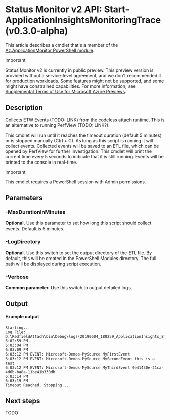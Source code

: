 # Status Monitor v2 API: Start-ApplicationInsightsMonitoringTrace (v0.3.0-alpha)

This article describes a cmdlet that's a member of the [Az.ApplicationMonitor PowerShell module](https://www.powershellgallery.com/packages/Az.ApplicationMonitor/).

> [!IMPORTANT]
> Status Monitor v2 is currently in public preview.
> This preview version is provided without a service-level agreement, and we don't recommended it for production workloads. Some features might not be supported, and some might have constrained capabilities.
> For more information, see [Supplemental Terms of Use for Microsoft Azure Previews](https://azure.microsoft.com/support/legal/preview-supplemental-terms/).

## Description

Collects ETW Events (TODO: LINK) from the codeless attach runtime. 
This is an alternative to running PerfView (TODO: LINK?).

This cmdlet will run until it reaches the timeout duration (default 5 minutes) or is stopped manually (Ctrl + C).
As long as this script is running it will collect events.
Collected events will be saved to an ETL file, which can be opened by PerfView for further investigation.
This cmdlet will print the current time every 5 seconds to indicate that it is still running.
Events will be printed to the console in real-time.

> [!IMPORTANT] 
> This cmdlet requires a PowerShell session with Admin permissions.

## Parameters

### -MaxDurationInMinutes
**Optional.** Use this parameter to set how long this script should collect events. Default is 5 minutes.

### -LogDirectory
**Optional.** Use this switch to set the output directory of the ETL file. 
By default, this will be created in the PowerShell Modules directory. 
The full path will be displayed during script execution.

### -Verbose
**Common parameter.** Use this switch to output detailed logs.

## Output


#### Example output

```
Starting...
Log File: D:\RedfieldAttach\bin\Debug\logs\20190604_180259_ApplicationInsights_ETW_Trace.etl
6:02:59 PM
6:03:04 PM
6:03:09 PM
6:03:12 PM EVENT: Microsoft-Demos-MySource MyFirstEvent
6:03:12 PM EVENT: Microsoft-Demos-MySource MySecondEvent this is a test
6:03:12 PM EVENT: Microsoft-Demos-MySource MyThirdEvent 0e41430e-21ca-4d6b-ba8a-11be41b330db
6:03:14 PM
6:03:19 PM
Timeout Reached. Stopping...
```

## Next steps

TODO
